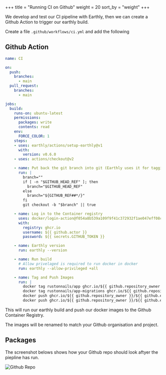 +++
title = "Running CI on Github"
weight = 20
sort_by = "weight"
+++

We develop and test our CI pipeline with Earthly, then we can create a Github Action to trigger our earthly build.

Create a file `.github/workflows/ci.yml` and add the following

## Github Action

```yaml
name: CI

on:
  push:
    branches: 
      - main
  pull_request:
    branches:
      - main

jobs:
  build:
    runs-on: ubuntu-latest
    permissions:
      packages: write
      contents: read
    env:
      FORCE_COLOR: 1
    steps:
    - uses: earthly/actions/setup-earthly@v1
      with:
        version: v0.6.0
    - uses: actions/checkout@v2

    - name: Put back the git branch into git (Earthly uses it for tagging)
      run: |
        branch=""
        if [ -n "$GITHUB_HEAD_REF" ]; then
          branch="$GITHUB_HEAD_REF"
        else
          branch="${GITHUB_REF##*/}"
        fi
        git checkout -b "$branch" || true

    - name: Log in to the Container registry
      uses: docker/login-action@f054a8b539a109f9f41c372932f1ae047eff08c9
      with:
        registry: ghcr.io
        username: ${{ github.actor }}
        password: ${{ secrets.GITHUB_TOKEN }}

    - name: Earthly version
      run: earthly --version

    - name: Run build
      # Allow privelaged is required to run docker in docker
      run: earthly --allow-privileged +all

    - name: Tag and Push Images
      run: |
        docker tag rustonnails/app ghcr.io/${{ github.repository_owner }}/${{ github.event.repository.name }}
        docker tag rustonnails/app-migrations ghcr.io/${{ github.repository_owner }}/${{ github.event.repository.name }}-migrations
        docker push ghcr.io/${{ github.repository_owner }}/${{ github.event.repository.name }}:latest
        docker push ghcr.io/${{ github.repository_owner }}/${{ github.event.repository.name }}-migrations:latest
```

This will run our earthly build and push our docker images to the Github Container Registry.

The images will be renamed to match your Github organisation and project.

## Packages

The screenshot belows shows how your Github repo should look aftyer the piepline has run.

![Github Repo](../github-repo.png)